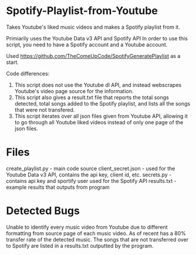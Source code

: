 # Spotify-Playlist-from-Youtube
Takes Youtube's liked music videos and makes a Spotify playlist from it.

Primiarily uses the Youtube Data v3 API and Spotify API
In order to use this script, you need to have a Spotify account and a Youtube account. 

Used https://github.com/TheComeUpCode/SpotifyGeneratePlaylist as a start.

Code differences:
1. This script does not use the Youtube dl API, and instead webscrapes Youtube's video page source for the information.
2. This script also gives a result.txt file that reports the total songs detected, total songs added to the Spotify playlist, and lists all the songs that were not transfered.
3. This script iterates over all json files given from Youtube API, allowing it to go through all Youtube liked videos instead of only one page of the json files.

# Files
create_playlist.py - main code source
client_secret.json - used for the Youtube Data v3 API, contains the api key, client id, etc.
secrets.py - contains api key and sportify user used for the Spotify API
results.txt - example results that outputs from program

# Detected Bugs
Unable to identify every music video from Youtube due to different formatting from source page of each music video.
As of recent has a 80% transfer rate of the detected music.
The songs that are not transferred over to Spotify are listed in a results.txt outputted by the program.
